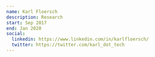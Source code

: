```yaml
---
name: Karl Floersch
description: Research
start: Sep 2017
end: Jan 2020
social:
  linkedin: https://www.linkedin.com/in/karlfloersch/
  twitter: https://twitter.com/karl_dot_tech
---
```


